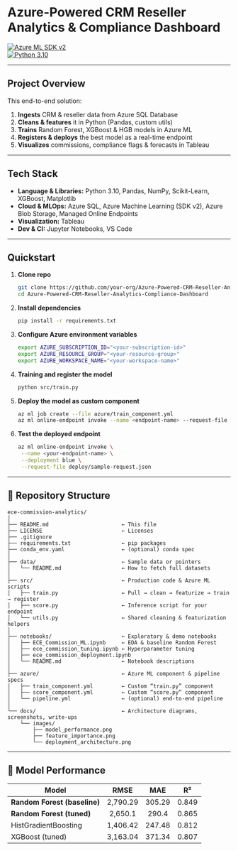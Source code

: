 # Azure-Powered CRM Reseller Analytics & Compliance Dashboard

[![Azure ML SDK v2](https://img.shields.io/badge/Azure%20ML-SDK%20v2-blue)](https://learn.microsoft.com/azure/machine-learning/)  
[![Python 3.10](https://img.shields.io/badge/python-3.10+-blue)](https://www.python.org/)  

---

## Project Overview

This end-to-end solution:

1. **Ingests** CRM & reseller data from Azure SQL Database 
2. **Cleans & features** it in Python (Pandas, custom utils)  
3. **Trains** Random Forest, XGBoost & HGB models in Azure ML  
4. **Registers & deploys** the best model as a real-time endpoint  
5. **Visualizes** commissions, compliance flags & forecasts in Tableau  

---

## Tech Stack

- **Language & Libraries:** Python 3.10, Pandas, NumPy, Scikit-Learn, XGBoost, Matplotlib  
- **Cloud & MLOps:** Azure SQL, Azure Machine Learning (SDK v2), Azure Blob Storage, Managed Online Endpoints  
- **Visualization:** Tableau  
- **Dev & CI:** Jupyter Notebooks, VS Code

---

## Quickstart

1. **Clone repo**  
   ```bash
   git clone https://github.com/your-org/Azure-Powered-CRM-Reseller-Analytics-Compliance-Dashboard.git
   cd Azure-Powered-CRM-Reseller-Analytics-Compliance-Dashboard

2. **Install dependencies**
    ```bash
    pip install -r requirements.txt
    ```
3. **Configure Azure environment variables**
    ```bash
    export AZURE_SUBSCRIPTION_ID="<your-subscription-id>"
    export AZURE_RESOURCE_GROUP="<your-resource-group>"
    export AZURE_WORKSPACE_NAME="<your-workspace-name>"
    ```
4. **Training and register the model**
   ```bash
   python src/train.py
   ```
5. **Deploy the model as custom component**
   ```bash
   az ml job create --file azure/train_component.yml
   az ml online-endpoint invoke --name <endpoint-name> --request-file sample-request.json
   ```
6. **Test the deployed endpoint**
    ```bash
   az ml online-endpoint invoke \
     --name <your-endpoint-name> \
     --deployment blue \
     --request-file deploy/sample-request.json
    ```

---

## 📂 Repository Structure

```text
ece-commission-analytics/
│
├── README.md                       ← This file  
├── LICENSE                         ← Licenses  
├── .gitignore                      
├── requirements.txt                ← pip packages  
├── conda_env.yaml                  ← (optional) conda spec  
│
├── data/                           ← Sample data or pointers  
│   └── README.md                   ← How to fetch full datasets  
│
├── src/                            ← Production code & Azure ML scripts  
│   ├── train.py                    ← Pull → clean → featurize → train → register  
│   ├── score.py                    ← Inference script for your endpoint  
│   └── utils.py                    ← Shared cleaning & featurization helpers  
│
├── notebooks/                      ← Exploratory & demo notebooks  
│   ├── ECE_Commission_ML.ipynb     ← EDA & baseline Random Forest  
│   ├── ece_commission_tuning.ipynb ← Hyperparameter tuning  
│   ├── ece_commission_deployment.ipynb  
│   └── README.md                   ← Notebook descriptions  
│
├── azure/                          ← Azure ML component & pipeline specs  
│   ├── train_component.yml         ← Custom “train.py” component  
│   ├── score_component.yml         ← Custom “score.py” component  
│   └── pipeline.yml                ← (optional) end-to-end pipeline  
│
└── docs/                           ← Architecture diagrams, screenshots, write-ups  
    └── images/                     
        ├── model_performance.png  
        ├── feature_importance.png  
        └── deployment_architecture.png  
```
---

## 📂 Model Performance

| Model                        |   RMSE   |   MAE  |   R²  |
| ---------------------------- | :------: | :----: | :---: |
| **Random Forest (baseline)** | 2,790.29 | 305.29 | 0.849 |
| **Random Forest (tuned)**    | 2,650.1  | 290.4  | 0.865 |
| HistGradientBoosting         | 1,406.42 | 247.48 | 0.812 |
| XGBoost (tuned)              | 3,163.04 | 371.34 | 0.807 |


